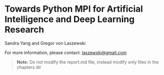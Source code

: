 # Towards Python MPI for Artificial Intelligence and Deep Learning Research 

Sandra Yang and Gregor von Laszewski

For more information, please contact: <laszewski@gmail.com>

> **Note:** Do not modify the report.md file, instead modify only files in the chapters dir
